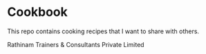 # Cookbook
This repo contains cooking recipes that I want to share with others.

Rathinam Trainers & Consultants Private Limited

